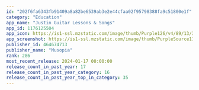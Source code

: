 ```yaml
---
id: "202f6fa6343fb91409a8a82be6539ab3e2e44cfaa02f95798388fa9c51800e1f"
category: "Education"
app_name: "Justin Guitar Lessons & Songs"
app_id: 1176125504
app_icon: https://is1-ssl.mzstatic.com/image/thumb/Purple126/v4/89/13/33/891333d1-9dd8-8d89-7be8-23a218647786/AppIcon-0-0-1x_U007emarketing-0-7-0-85-220.png/1024x1024bb.png
app_screenshot: https://is1-ssl.mzstatic.com/image/thumb/PurpleSource116/v4/44/98/0a/44980a07-8a21-7e47-76bc-051c694628c1/12f1e00e-63b5-44dc-9d36-0a39f5c2ff8d_JustinGuitar_ASO_iOS_concept2_phone_6.5_1284x2778_3_Eng.jpg/1284x2778bb.png
publisher_id: 464674713
publisher_name: "Musopia"
rank: 286
most_recent_release: 2024-01-17 00:00:00
release_count_in_past_year: 17
release_count_in_past_year_category: 16
release_count_in_past_year_top_in_category: 35
---
```

